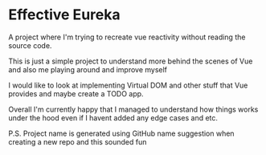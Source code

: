 # Effective Eureka

A project where I'm trying to recreate vue reactivity without reading the source code.

This is just a simple project to understand more behind the scenes of Vue and also me playing around and improve myself

I would like to look at implementing Virtual DOM and other stuff that Vue provides and maybe create a TODO app.

Overall I'm currently happy that I managed to understand how things works under the hood even if I havent added any edge cases and etc.

P.S. Project name is generated using GitHub name suggestion when creating a new repo and this sounded fun
